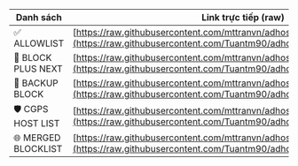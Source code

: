 | Danh sách           | Link trực tiếp (raw)                                                                                                                                        |
| ------------------- | ----------------------------------------------------------------------------------------------------------------------------------------------------------- |
| ✅ ALLOWLIST         | [https://raw.githubusercontent.com/mttranvn/adhost/main/allowlist.txt](https://raw.githubusercontent.com/Tuantm90/adhost/main/allowlist.txt)                |
| 🚫 BLOCK PLUS NEXT  | [https://raw.githubusercontent.com/mttranvn/adhost/main/blockplusnext.txt](https://raw.githubusercontent.com/Tuantm90/adhost/main/blockplusnext.txt)        |
| 🧱 BACKUP BLOCK     | [https://raw.githubusercontent.com/mttranvn/adhost/main/backupblock.txt](https://raw.githubusercontent.com/Tuantm90/adhost/main/backupblock.txt)            |
| 🛡️ CGPS HOST LIST  | [https://raw.githubusercontent.com/mttranvn/adhost/main/my-blocklist.txt](https://raw.githubusercontent.com/Tuantm90/adhost/main/my-blocklist.txt)          |
| 🌐 MERGED BLOCKLIST | [https://raw.githubusercontent.com/mttranvn/adhost/main/merged\_blocklist.txt](https://raw.githubusercontent.com/Tuantm90/adhost/main/merged_blocklist.txt) |
